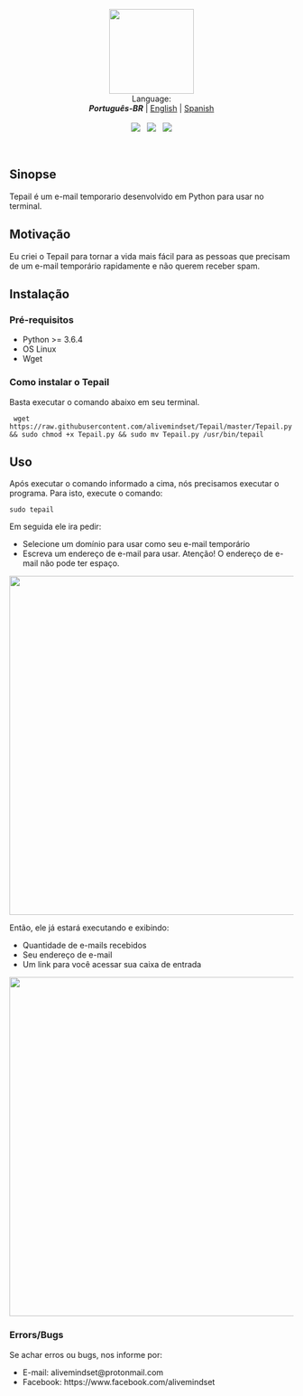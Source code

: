 <p align="center">
  <img src="https://alivemindset.github.io/projects/Tepail/img/Tepail-Icon.png" width="150px"><br/>
  Language:<br/>
  <i><b>Português-BR</b></i> | 
  <a href="README.md">English</a> | 
  <a href="README-ES.md">Spanish</a><br/><br/>
  <img src="https://img.shields.io/badge/version-1.0-blue.svg"> &nbsp;
  <img src="https://img.shields.io/badge/python-3.6.4-blue.svg"> &nbsp;
  <img src="https://img.shields.io/badge/OS-Linux-brightgreen.svg">
</p>
<br/>
<h2>Sinopse</h2>
Tepail é um e-mail temporario desenvolvido em Python para usar no terminal.

<h2>Motivação</h2>

Eu criei o Tepail para tornar a vida mais fácil para as pessoas que precisam de um e-mail temporário rapidamente e não querem receber spam.

<h2>Instalação</h2>
<h3>Pré-requisitos</h3>
<ul>
<li>Python >= 3.6.4</li>
<li>OS Linux</li>
<li>Wget</li>
</ul>

<h3>Como instalar o Tepail</h3>
Basta executar o comando abaixo em seu terminal.
<pre><code> wget https://raw.githubusercontent.com/alivemindset/Tepail/master/Tepail.py && sudo chmod +x Tepail.py && sudo mv Tepail.py /usr/bin/tepail </code></pre>

<h2>Uso</h2>
Após executar o comando informado a cima, nós precisamos executar o programa. Para isto, execute o comando:
<pre><code>sudo tepail</pre></code>
<p>Em seguida ele ira pedir: <p/>
<ul>
<li>Selecione um domínio para usar como seu e-mail temporário</li>
<li>Escreva um endereço de e-mail para usar. Atenção! O endereço de e-mail não pode ter espaço.</li>
</ul>
<p align="center"><img src="https://alivemindset.github.io/projects/Tepail/img/exCreate.png" width="600px"></p>
Então, ele já estará executando e exibindo:
<ul>
<li>Quantidade de e-mails recebidos</li>
<li>Seu endereço de e-mail</li>
<li>Um link para você acessar sua caixa de entrada</li>
</ul>
<p align="center"><img src="https://alivemindset.github.io/projects/Tepail/img/exUse.png" width="600px"></p>

<h3>Errors/Bugs</h3>
Se achar erros ou bugs, nos informe por: 
<ul>
<li>E-mail: alivemindset@protonmail.com</li>
<li>Facebook: https://www.facebook.com/alivemindset</li>
</ul>

